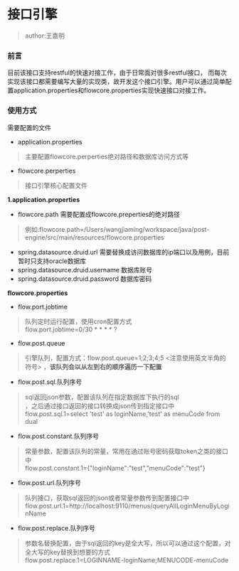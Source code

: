 # 接口引擎
> author:王嘉明
### 前言
目前该接口支持restful的快速对接工作，由于日常面对很多restful接口，
而每次实现该接口都需要编写大量的实现类，故开发这个接口引擎。用户可以通过简单配置application.properties和flowcore.properties实现快速接口对接工作。
### 使用方式

需要配置的文件

- application.properties
> 主要配置flowcore.perperties绝对路径和数据库访问方式等
- flowcore.perperties 
> 接口引擎核心配置文件

**1.application.properties**
- flowcore.path 需要配置成flowcore.preperties的绝对路径
>例如:flowcore.path=/Users/wangjiaming/workspace/java/post-engine/src/main/resources/flowcore.properties
- spring.datasource.druid.url   需要替换成访问数据库的ip端口以及用例，目前暂时只支持oracle数据库
- spring.datasource.druid.username  数据库账号
- spring.datasource.druid.password  数据库密码

**flowcore.properties**
- flow.port.jobtime 
> 队列定时运行配置，使用cron配置方式<br>
> flow.port.jobtime=0/30 * * * * ?

- flow.post.queue
> 引擎队列，配置方式：flow.post.queue=1;2;3;4;5    <注意使用英文半角的符号> ，**该队列会以从左到右的顺序遍历一下配置**
- flow.post.sql.队列序号
> sql返回json参数，配置该队列在指定数据库下执行的sql<br>，之后通过接口返回的接口转换成json传到指定接口中
> flow.post.sql.1=select 'test' as loginName,'test' as menuCode from dual
- flow.post.constant.队列序号
> 常量参数，配置该队列的常量，常用在通过账号密码获取token之类的接口中<br>
> flow.post.constant.1={"loginName":"test","menuCode":"test"}
- flow.post.url.队列序号
> 队列接口，获取sql返回的json或者常量参数传到配置接口中<br>
> flow.post.url.1=http://localhost:9110/menus/queryAllLoginMenuByLoginName
- flow.post.replace.队列序号
> 参数名替换配置，由于sql返回的key是全大写，所以可以通过这个配置，对全大写的key替换到想要的方式<br>
> flow.post.replace.1=LOGINNAME-loginName;MENUCODE-menuCode


